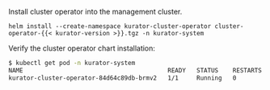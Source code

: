 Install cluster operator into the management cluster.

```console
helm install --create-namespace kurator-cluster-operator cluster-operator-{{< kurator-version >}}.tgz -n kurator-system
```

Verify the cluster operator chart installation:

```bash
$ kubectl get pod -n kurator-system
NAME                                        READY   STATUS    RESTARTS   AGE
kurator-cluster-operator-84d64c89db-brmv2   1/1     Running   0          14s
```

